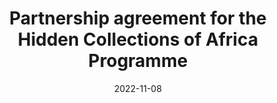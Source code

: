 ---
title: Partnership agreement for the Hidden Collections of Africa Programme
image: /assets/images/shane-rounce-DNkoNXQti3c-unsplash.jpg
date: 2022-11-08
tags: news
layout: redirect
class: cenl
eleventyExcludeFromCollections: true
link_to: https://www.cenl.org/partnership-agreement-for-the-hidden-collections-of-africa-programme/
---